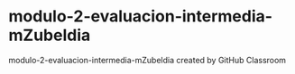 # modulo-2-evaluacion-intermedia-mZubeldia
modulo-2-evaluacion-intermedia-mZubeldia created by GitHub Classroom

